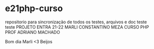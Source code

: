# e21php-curso
repositorio para sincronização de todos os testes, arquivos e doc
teste teste
PROJETO ENTRA 21-22 MARLI CONSTANTINO MEZA
CURSO PHP
PROF ADRIANO MACHADO

Bom dia Marli
<3
Beijos
